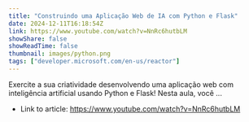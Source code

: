 ```yaml
---
title: "Construindo uma Aplicação Web de IA com Python e Flask"
date: 2024-12-11T16:18:54Z
link: https://www.youtube.com/watch?v=NnRc6hutbLM
showShare: false
showReadTime: false
thumbnail: images/python.png
tags: ["developer.microsoft.com/en-us/reactor"]
---
```

Exercite a sua criatividade desenvolvendo uma aplicação web com inteligência artificial usando Python e Flask! Nesta aula, você ...

- Link to article: https://www.youtube.com/watch?v=NnRc6hutbLM